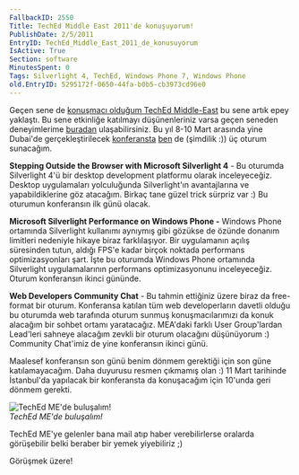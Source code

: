 ```yaml
---
FallbackID: 2550
Title: TechEd Middle East 2011'de konuşuyorum!
PublishDate: 2/5/2011
EntryID: TechEd_Middle_East_2011_de_konusuyorum
IsActive: True
Section: software
MinutesSpent: 0
Tags: Silverlight 4, TechEd, Windows Phone 7, Windows Phone
old.EntryID: 5295172f-0650-44fa-b0b5-cb3973cd96e0
---
```

Geçen sene de [konuşmacı olduğum TechEd
Middle-East](http://daron.yondem.com/tr/post/6110df43-11cd-4c54-8227-4bdfe98e5dc3)
bu sene artık epey yaklaştı. Bu sene etkinliğe katılmayı düşünenleriniz
varsa geçen seneden deneyimlerime
[buradan](http://daron.yondem.com/tr/post/1c3d0743-2a95-4997-9088-887ed944ff6c)
ulaşabilirsiniz. Bu yıl 8-10 Mart arasında yine Dubai'de
gerçekleştirilecek [konferansta](http://www.teched.ae/)
[ben](http://www.teched.ae/speakers.aspx#Daron%20Yondem) de (şimdilik
:)) üç oturum sunacağım.

**Stepping Outside the Browser with Microsoft Silverlight 4** - Bu
oturumda Silverlight 4'ü bir desktop development platformu olarak
inceleyeceğiz. Desktop uygulamaları yolculuğunda Silverlight'ın
avantajlarına ve yapabildiklerine göz atacağım. Birkaç tane güzel trick
sürpriz var :) Bu oturumun konferansın ilk günü olacak.

**Microsoft Silverlight Performance on Windows Phone -** Windows Phone
ortamında Silverlight kullanımı aynıymış gibi gözükse de özünde donanım
limitleri nedeniyle hikaye biraz farklılaşıyor. Bir uygulamanın açılış
süresinden tutun, aldığı FPS'e kadar birçok noktada performans
optimizasyonları şart. İşte bu oturumda Windows Phone ortamında
Silverlight uygulamalarının performans optimizasyonunu inceleyeceğiz.
Oturum konferansın ikinci gününde.

**Web Developers Community Chat** - Bu tahmin ettiğiniz üzere biraz da
free-format bir oturum. Konferansa katılan tüm web developerların
davetli olduğu bu oturumda web tarafında oturum sunmuş konuşmacılarımızı
da konuk alacağım bir sohbet ortamı yaratacağız. MEA'daki farklı User
Group'lardan Lead'leri sahneye alacağım zevkli bir oturum olacağını
düşünüyorum :) Community Chat'imiz de yine konferansın ikinci günü.

Maalesef konferansın son günü benim dönmem gerektiği için son güne
katılamayacağım. Daha duyurusu resmen çıkmamış olan :) 11 Mart tarihinde
İstanbul'da yapılacak bir konferansta da konuşacağım için 10'unda geri
dönmem gerekti.

![TechEd ME'de
buluşalım!](http://cdn.daron.yondem.com/assets/2550/04022011_4.jpg)\
*TechEd ME'de buluşalım!*

TechEd ME'ye gelenler bana mail atıp haber verebilirlerse oralarda
görüşebilir belki beraber bir yemek yiyebiliriz ;)

Görüşmek üzere!


